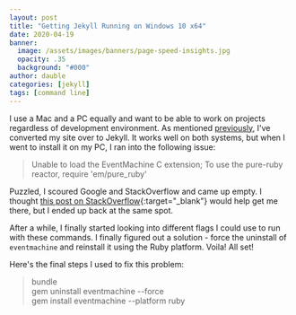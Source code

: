 ```yaml
---
layout: post
title: "Getting Jekyll Running on Windows 10 x64"
date: 2020-04-19
banner:
  image: /assets/images/banners/page-speed-insights.jpg
  opacity: .35
  background: "#000"
author: dauble
categories: [jekyll]
tags: [command line]
---
```


I use a Mac and a PC equally and want to be able to work on projects regardless of development environment. As mentioned [previously](/2020/04/10/2020-blog-update.html), I've converted my site over to Jekyll. It works well on both systems, but when I went to install it on my PC, I ran into the following issue:

>Unable to load the EventMachine C extension; To use the pure-ruby reactor, require 'em/pure_ruby'

Puzzled, I scoured Google and StackOverflow and came up empty. I thought [this post on StackOverflow](https://stackoverflow.com/questions/30682575/unable-to-load-the-eventmachine-c-extension-to-use-the-pure-ruby-reactor){:target="_blank"} would help get me there, but I ended up back at the same spot.

After a while, I finally started looking into different flags I could use to run with these commands. I finally figured out a solution - force the uninstall of `eventmachine` and reinstall it using the Ruby platform. Voila! All set!

Here's the final steps I used to fix this problem:

>bundle<br>
>gem uninstall eventmachine --force<br>
>gem install eventmachine --platform ruby

